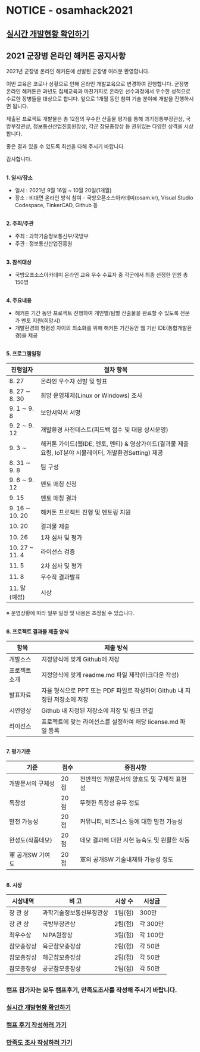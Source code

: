 # NOTICE - osamhack2021

## [실시간 개발현황 확인하기](https://###)

## 2021 군장병 온라인 해커톤 공지사항

2021년 군장병 온라인 해커톤에 선발된 군장병 여러분 환영합니다.

이번 교육은 코로나 상황으로 인해 온라인 개발교육으로 변경하여 진행합니다. 군장병 온라인 해커톤은 과년도 집체교육과 마찬가지로 온라인 선수과정에서 우수한 성적으로 수료한 장병들을 대상으로 합니다. 앞으로 1개월 동안 참여 기술 분야에 개발을 진행하시면 됩니다.

제출된 프로젝트 개발물은 총 12점의 우수한 산출물 평가를 통해 과기정통부장관상, 국방부장관상, 정보통신산업진흥원장상, 각군 참모총장상 등 권위있는 다양한 상격을 시상합니다.

좋은 결과 있을 수 있도록 최선을 다해 주시기 바랍니다.

감사합니다.
##
**1. 일시/장소**

- 일시 : 2021년 9월 16일 ~ 10월 20일(1개월)
- 장소 : 비대면 온라인 방식 참여 - 국방오픈소스아카데미(osam.kr), Visual Studio Codespace, TinkerCAD, Github 등
##
**2. 주최/주관**

- 주최 : 과학기술정보통신부/국방부
- 주관 : 정보통신산업진흥원
##
**3. 참석대상**

- 국방오프소스아카데미 온라인 교육 우수 수료자 중 각군에서 최종 선정한 인원 총 150명
##
**4. 주요내용**

- 해커톤 기간 동안 프로젝트 진행하여 개인별/팀별 산출물을 완료할 수 있도록 전문가 멘토 지원(희망시)
- 개발환경의 형평성 차이의 최소화를 위해 해커톤 기간동안 웹 기반 IDE(통합개발환경)을 제공
##
**5. 프로그램일정**

| 진행일자 | 절차 항목 |
|--|--|
| 8. 27 | 온라인 우수자 선발 및 발표 |
| 8. 27 ∼ 8. 30 | 희망 운영체제(Linux or Windows) 조사 |
| 9. 1 ∼ 9. 8 | 보안서약서 서명 |
| 9. 2 ∼ 9. 12 | 개발환경 사전테스트(피드백 접수 및 대응 상시운영) |
| 9. 3 ∼ | 해커톤 가이드(웹IDE, 멘토, 멘티) & 영상가이드(결과물 제출 요령, IoT분야 시뮬레이터, 개발환경Setting) 제공 |
| 8. 31 ∼ 9. 8  | 팀 구성 |
| 9. 6 ∼ 9. 12 | 멘토 매칭 신청 |
| 9. 15 | 멘토 매칭 결과 |
| 9. 16 ∼ 10. 20 | 해커톤 프로젝트 진행 및 멘토링 지원 |
| 10. 20 | 결과물 제출 |
| 10. 26 | 1차 심사 및 평가 |
| 10. 27 ~ 11. 4 | 라이선스 검증 |
| 11. 5 | 2차 심사 및 평가 |
| 11. 8 | 우수작 결과발표 |
| 11. 말 (예정) | 시상 |

※ 운영상황에 따라 일부 일정 및 내용은 조정될 수 있습니다.
##
**6. 프로젝트 결과물 제출 양식**

|항목| 제출 방식 |
|--|--|
| 개발소스 | 지정양식에 맞게 Github에 저장 |
| 프로젝트 소개 | 지정양식에 맞게 readme.md 파일 제작(마크다운 작성) |
| 발표자료 | 자율 형식으로 PPT 또는 PDF 파일로 작성하여 Github 내 지정된 저장소에 저장 |
| 시연영상 | Github 내 지정된 저장소에 저장 및 링크 연결 |
| 라이선스 | 프로젝트에 맞는 라이선스를 설정하여 해당 license.md 파일 등록 |
##
**7. 평가기준**

| 기준 | 점수 | 중점사항 |
|--|--|--|
| 개발문서의 구체성 | 20점 | 전반적인 개발문서의 양호도 및 구체적 표현성 |
| 독창성 | 20점 | 뚜렷한 독창성 유무 정도  |
| 발전 가능성 | 20점 | 커뮤니티, 비즈니스 등에 대한 발전 가능성 |
| 완성도(작품데모) | 20점 | 데모 결과에 대한 시현 능숙도 및 원활한 작동 |
| 軍 공개SW 기여도 | 20점 | 軍의 공개SW 기술내재화 가능성 정도 |
##
**8. 시상**

| 시상내역         | 비 고                      | 시상 수 | 시상금   |
| ---------------- | -------------------------- | ------- | -------- |
| 장 관 상         | 과학기술정보통신부장관상 | 1팀(점) | 300만 |
| 장 관 상         | 국방부장관상 | 2팀(점) | 각 300만 |
| 최우수상         | NIPA원장상                 | 3팀(점) | 각 100만  |
| 참모총장상         | 육군참모총장상            | 2팀(점) | 각 50만  |
| 참모총장상         | 해군참모총장상            | 2팀(점) | 각 50만  |
| 참모총장상         | 공군참모총장상            | 2팀(점) | 각 50만  |
##
### **캠프 참가자는 모두 캠프후기, 만족도조사를 작성해 주시기 바랍니다.**

### [실시간 개발현황 확인하기](https://###)

### [캠프 후기 작성하러 가기](https://###)

### [만족도 조사 작성하러 가기](https://###)

